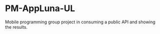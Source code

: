 # PM-AppLuna-UL

Mobile programming group project in consuming a public API and showing the results.
